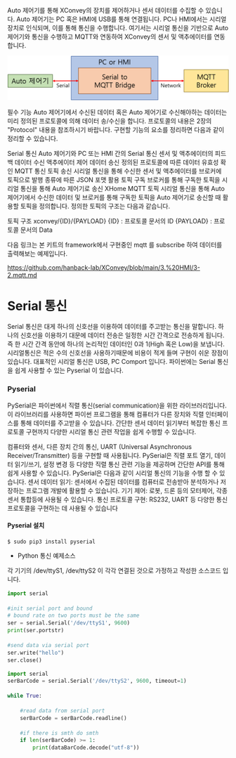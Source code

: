 
Auto 제어기를 통해 XConvey의 장치를 제어하거나 센서 데이터를 수집할 수 있습니다. Auto 제어기는 PC 혹은 HMI에 USB를 통해 연결됩니다. PC나 HMI에서는 시리얼 장치로 인식되며, 이를 통해 통신을 수행합니다. 여기서는 시리얼 통신을 기반으로 Auto 제어기와 통신을 수행하고 MQTT와 연동하여 XConvey의 센서 및 액추에이터를 연동합니다.

![](image/serialtomqtt.png)

필수 기능
Auto 제어기에서 수신된 데이터 혹은 Auto 제어기로 수신해야하는 데이터는 미리 정의된 프로토콜에 의해 데이터 송/수신을 합니다. 프로토콜의 내용은 2장의 "Protocol" 내용을 참조하시기 바랍니다.
구현할 기능의 요소를 정리하면 다음과 같이 정리할 수 있습니다.

Serial 통신
Auto 제어기와 PC 또는 HMI 간의 Serial 통신
센서 및 액추에이터의 피드백 데이터 수신
액추에이터 제어 데이터 송신
정의된 프로토콜에 따른 데이터 유효성 확인
MQTT 통신
토픽 송신
시리얼 통신을 통해 수신한 센서 및 액추에이터를 브로커에 토픽으로 발행
종류에 따른 JSON 포맷 활용
토픽 구독
브로커를 통해 구독한 토픽을 시리얼 통신을 통해 Auto 제어기로 송신
XHome MQTT 토픽
시리얼 통신을 통해 Auto 제어기에서 수신한 데이터 및 브로커를 통해 구독한 토픽을 Auto 제어기로 송신할 때 활용할 토픽을 정의합니다. 정의한 토픽의 구조는 다음과 같습니다.

토픽 구조
xconvey/{ID}/{PAYLOAD}
{ID} : 프로토콜 문서의 ID
{PAYLOAD} : 프로토콜 문서의 Data

다음 링크는 본 키트의 framework에서 구현중인 mqtt 를 subscribe 하여 데이터를 출력해보는 예제입니다.

https://github.com/hanback-lab/XConvey/blob/main/3.%20HMI/3-2.mqtt.md


# Serial 통신
Serial 통신은 대게 하나의 신호선을 이용하여 데이터를 주고받는 통신을 말합니다. 하나의 신호선을 이용하기 대문에 데이터 전송은 일정한 시간 간격으로 전송하게 됩니다. 즉 한 시간 간격 동안에 하나의 논리적인 데이터인 0과 1(High 혹은 Low)을 보냅니다. 시리얼통신은 적은 수의 신호선을 사용하기때문에 비용이 적게 들며 구현이 쉬운 장점이 있습니다. 대표적인 시리얼 통신은 USB, PC Comport 입니다.
파이썬에는 Serial 통신을 쉽게 사용할 수 있는 Pyserial 이 있습니다.


### Pyserial
PySerial은 파이썬에서 직렬 통신(serial communication)을 위한 라이브러리입니다. 이 라이브러리를 사용하면 파이썬 프로그램을 통해 컴퓨터가 다른 장치와 직렬 인터페이스를 통해 데이터를 주고받을 수 있습니다. 간단한 센서 데이터 읽기부터 복잡한 통신 프로토콜 구현까지 다양한 시리얼 통신 관련 작업을 쉽게 수행할 수 있습니다. 

컴퓨터와 센서, 다른 장치 간의 통신, UART (Universal Asynchronous Receiver/Transmitter) 등을 구현할 때 사용됩니다. 
PySerial은 직렬 포트 열기, 데이터 읽기/쓰기, 설정 변경 등 다양한 직렬 통신 관련 기능을 제공하며 간단한 API를 통해 쉽게 사용할 수 있습니다.
PySerial은 다음과 같이 시리얼 통신의 기능을 수행 할 수 있습니다.
센서 데이터 읽기:
센서에서 수집된 데이터를 컴퓨터로 전송받아 분석하거나 저장하는 프로그램 개발에 활용할 수 있습니다.
기기 제어:
로봇, 드론 등의 모터제어, 각종 센서 통합등에 사용될 수 있습니다.
통신 프로토콜 구현:
RS232, UART 등 다양한 통신 프로토콜을 구현하는 데 사용될 수 있습니다

#### Pyserial 설치
```out
$ sudo pip3 install pyserial
```
- Python 통신 예제소스

각 기기의 /dev/ttyS1, /dev/ttyS2 이 각각 연결된 것으로 가정하고 작성한 소스코드 입니다.

```python
import serial

#init serial port and bound
# bound rate on two ports must be the same
ser = serial.Serial('/dev/ttyS1', 9600)
print(ser.portstr)

#send data via serial port
ser.write("hello")
ser.close()


```

```python
import serial
serBarCode = serial.Serial('/dev/ttyS2', 9600, timeout=1)

while True:

    #read data from serial port
    serBarCode = serBarCode.readline()

    #if there is smth do smth
    if len(serBarCode) >= 1:
        print(dataBarCode.decode("utf-8"))
```

